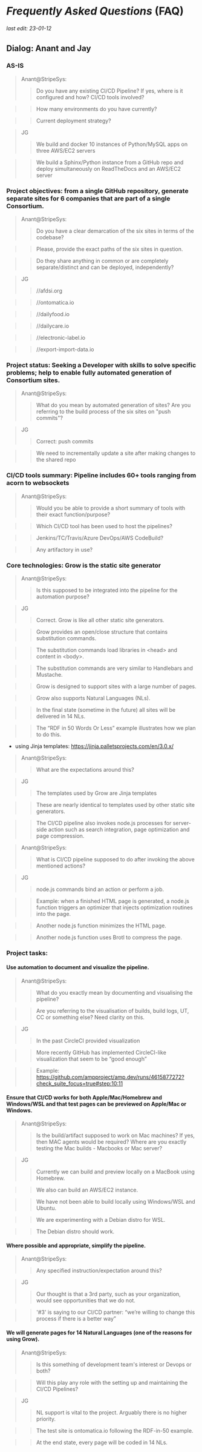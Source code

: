 # *Frequently Asked Questions* (FAQ)

###### last edit: 23-01-12

## Dialog: Anant and Jay

### AS-IS

> Anant@StripeSys:
>> Do you have any existing CI/CD Pipeline? If yes, where is it configured and how? CI/CD tools involved?

>> How many environments do you have currently?

>> Current deployment strategy?

> JG
>> We build and docker 10 instances of Python/MySQL apps on three AWS/EC2 servers

>> We build a Sphinx/Python instance from a GitHub repo and deploy simultaneously on ReadTheDocs and an AWS/EC2 server

### Project objectives: from a single GitHub repository, generate separate sites for 6 companies that are part of a single Consortium.

> Anant@StripeSys:
>> Do you have a clear demarcation of the six sites in terms of the codebase?

>> Please, provide the exact paths of the six sites in question.

>> Do they share anything in common or are completely separate/distinct and can be deployed, independently?

> JG
>> //afdsi.org

>> //ontomatica.io

>> //dailyfood.io

>> //dailycare.io

>> //electronic-label.io

>> //export-import-data.io

### Project status: Seeking a Developer with skills to solve specific problems; help to enable fully automated generation of Consortium sites.

> Anant@StripeSys:
>> What do you mean by automated generation of sites? Are you referring to the build process of the six sites on "push commits"?

> JG
>> Correct: push commits

>> We need to incrementally update a site after making changes to the shared repo

### CI/CD tools summary: Pipeline includes 60+ tools ranging from acorn to websockets

> Anant@StripeSys:
>> Would you be able to provide a short summary of tools with their exact function/purpose?

>> Which CI/CD tool has been used to host the pipelines?

>> Jenkins/TC/Travis/Azure DevOps/AWS CodeBuild?

>> Any artifactory in use?

### Core technologies: Grow is the static site generator

> Anant@StripeSys:
>> Is this supposed to be integrated into the pipeline for the automation purpose?

> JG
>> Correct. Grow is like all other static site generators.

>> Grow provides an open/close structure that contains substitution commands.

>> The substitution commands load libraries in \<head\> and content in \<body\>.

>> The substitution commands are very similar to Handlebars and Mustache.

>> Grow is designed to support sites with a large number of pages.

>> Grow also supports Natural Languages (NLs).

>> In the final state (sometime in the future) all sites will be delivered in 14 NLs.

>> The “RDF in 50 Words Or Less” example illustrates how we plan to do this.

- using Jinja templates: https://jinja.palletsprojects.com/en/3.0.x/

> Anant@StripeSys:
>> What are the expectations around this?

> JG
>> The templates used by Grow are Jinja templates

>> These are nearly identical to templates used by other static site generators.

>> The CI/CD pipeline also invokes node.js processes for server-side action such as search integration, page optimization and page compression.

> Anant@StripeSys:
>> What is CI/CD pipeline supposed to do after invoking the above mentioned actions?

> JG
>> node.js commands bind an action or perform a job.

>> Example: when a finished HTML page is generated, a node.js function triggers an optimizer that injects optimization routines into the page.

>> Another node.js function minimizes the HTML page.

>> Another node.js function uses Brotl to compress the page.

### Project tasks:

#### Use automation to document and visualize the pipeline.

> Anant@StripeSys:
>> What do you exactly mean by documenting and visualising the pipeline?

>> Are you referring to the visualisation of builds, build logs, UT, CC or something else? Need clarity on this.

> JG
>> In the past CircleCI provided visualization

>> More recently GitHub has implemented CircleCI-like visualization that seem to be “good enough”

>> Example: https://github.com/ampproject/amp.dev/runs/4615877272?check_suite_focus=true#step:10:11

#### Ensure that CI/CD works for both Apple/Mac/Homebrew and Windows/WSL and that test pages can be previewed on Apple/Mac or Windows.

> Anant@StripeSys:
>> Is the build/artifact supposed to work on Mac machines? If yes, then MAC agents would be required? Where are you exactly testing the Mac builds - Macbooks or Mac server?

> JG
>> Currently we can build and preview locally on a MacBook using Homebrew.

>> We also can build an AWS/EC2 instance.

>> We have not been able to build locally using Windows/WSL and Ubuntu.

>> We are experimenting with a Debian distro for WSL.

>> The Debian distro should work.

#### Where possible and appropriate, simplify the pipeline.

> Anant@StripeSys:
>> Any specified instruction/expectation around this?

> JG
>> Our thought is that a 3rd party, such as your organization, would see opportunities that we do not.

>> '#3' is saying to our CI/CD partner: “we’re willing to change this process if there is a better way”

#### We will generate pages for 14 Natural Languages (one of the reasons for using Grow).

> Anant@StripeSys:
>> Is this something of development team's interest or Devops or both?

>> Will this play any role with the setting up and maintaining the CI/CD Pipelines?

>JG
>> NL support is vital to the project. Arguably there is no higher priority.

>> The test site is ontomatica.io following the RDF-in-50 example.

>> At the end state, every page will be coded in 14 NLs.
